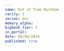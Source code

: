 ```yaml
---
name: Out of Time Burnham
rarity: 5
series: dsc
memory_alpha:
bigbook_tier: 1
in_portal:
date: 08/04/2024
published: true
---
```



